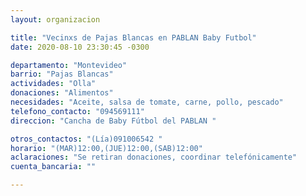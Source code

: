 ```yaml
---
layout: organizacion

title: "Vecinxs de Pajas Blancas en PABLAN Baby Futbol"
date: 2020-08-10 23:30:45 -0300

departamento: "Montevideo"
barrio: "Pajas Blancas"
actividades: "Olla"
donaciones: "Alimentos"
necesidades: "Aceite, salsa de tomate, carne, pollo, pescado"
telefono_contacto: "094569111"
direccion: "Cancha de Baby Fútbol del PABLAN "

otros_contactos: "(Lía)091006542 "
horario: "(MAR)12:00,(JUE)12:00,(SAB)12:00"
aclaraciones: "Se retiran donaciones, coordinar telefónicamente"
cuenta_bancaria: ""

---
```

